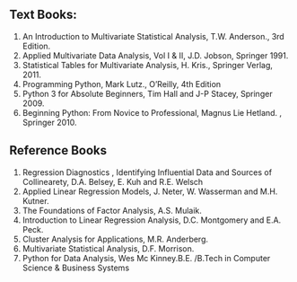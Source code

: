 ## Text Books:
1. An Introduction to Multivariate Statistical Analysis, T.W. Anderson., 3rd Edition.
2. Applied Multivariate Data Analysis, Vol I & II, J.D. Jobson, Springer 1991.
3. Statistical Tables for Multivariate Analysis, H. Kris., Springer Verlag, 2011.
4. Programming Python, Mark Lutz., O’Reilly, 4th Edition
5. Python 3 for Absolute Beginners, Tim Hall and J-P Stacey, Springer 2009.
6. Beginning Python: From Novice to Professional, Magnus Lie Hetland. , Springer 2010.

## Reference Books
1. Regression Diagnostics , Identifying Influential Data and Sources of Collinearety, D.A.
Belsey, E. Kuh and R.E. Welsch
2. Applied Linear Regression Models, J. Neter, W. Wasserman and M.H. Kutner.
3. The Foundations of Factor Analysis, A.S. Mulaik.
4. Introduction to Linear Regression Analysis, D.C. Montgomery and E.A. Peck.
5. Cluster Analysis for Applications, M.R. Anderberg.
6. Multivariate Statistical Analysis, D.F. Morrison.
7. Python for Data Analysis, Wes Mc Kinney.B.E. /B.Tech in Computer Science & Business Systems

